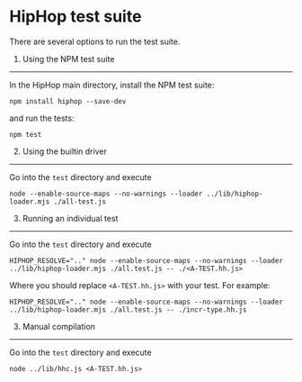 HipHop test suite
=================

There are several options to run the test suite.

1. Using the NPM test suite
---------------------------

In the HipHop main directory, install the NPM test suite:

```
npm install hiphop --save-dev
```

and run the tests:

```
npm test
```

2. Using the builtin driver
---------------------------

Go into the `test` directory and execute

```
node --enable-source-maps --no-warnings --loader ../lib/hiphop-loader.mjs ./all-test.js
```

3. Running an individual test
-----------------------------

Go into the `test` directory and execute

```
HIPHOP_RESOLVE=".." node --enable-source-maps --no-warnings --loader ../lib/hiphop-loader.mjs ./all.test.js -- ./<A-TEST.hh.js>
```

Where you should replace `<A-TEST.hh.js>` with your test. For example:

```
HIPHOP_RESOLVE=".." node --enable-source-maps --no-warnings --loader ../lib/hiphop-loader.mjs ./all.test.js -- ./incr-type.hh.js
```

3. Manual compilation
---------------------

Go into the `test` directory and execute

```
node ../lib/hhc.js <A-TEST.hh.js>
```
